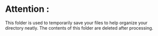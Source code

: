 # Attention : 
This folder is used to temporarily save your files to help organize your directory neatly. The contents of this folder are deleted after processing.
